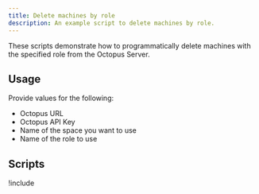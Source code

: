 ```yaml
---
title: Delete machines by role
description: An example script to delete machines by role.
---
```



These scripts demonstrate how to programmatically delete machines with the specified role from the Octopus Server.


## Usage
Provide values for the following:
- Octopus URL
- Octopus API Key
- Name of the space you want to use
- Name of the role to use

## Scripts

!include <delete-machines-by-role-scripts>
